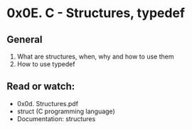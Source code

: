 # 0x0E. C - Structures, typedef


## General

1. What are structures, when, why and how to use them
2. How to use typedef

## Read or watch:

- 0x0d. Structures.pdf
- struct (C programming language)
- Documentation: structures
